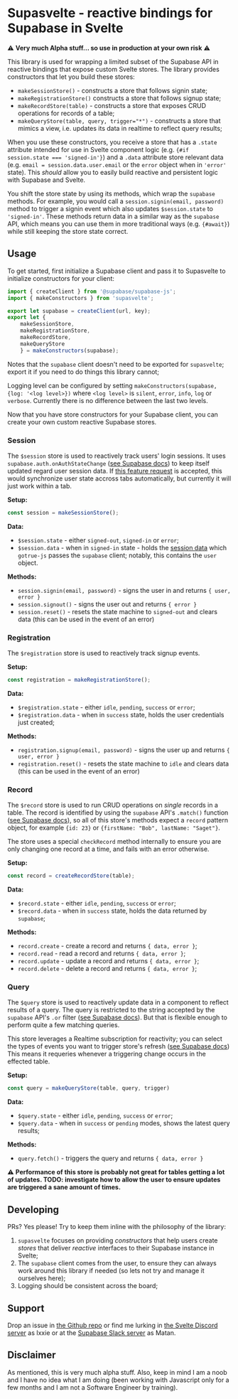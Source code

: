 # Supasvelte - reactive bindings for Supabase in Svelte

⚠ **Very much Alpha stuff... so use in production at your own risk** ⚠️

This library is used for wrapping a limited subset of the Supabase API in reactive bindings that expose custom Svelte stores. The library provides constructors that let you build these stores:

* `makeSessionStore()` - constructs a store that follows signin state;
* `makeRegistrationStore()` constructs a store that follows signup state;
* `makeRecordStore(table)` - constructs a store that exposes CRUD operations for records of a table;
* `makeQueryStore(table, query, trigger="*")` - constructs a store that mimics a view, i.e. updates its data in realtime to reflect query results;

When you use these constructors, you receive a store that has a `.state` attribute intended for use in Svelte component logic (e.g. `{#if session.state === 'signed-in'}`) and a `.data` attribute store relevant data (e.g. `email = session.data.user.email` or the `error` object when in `'error'` state). This *should* allow you to easily build reactive and persistent logic with Supabase and Svelte.

You shift the store state by using its methods, which wrap the `supabase` methods. For example, you would call a `session.signin(email, password)` method to trigger a signin event which also updates `$session.state` to `'signed-in'`. These methods return data in a similar way as the `supabase` API, which means you can use them in more traditional ways (e.g. `{#await}`) while still keeping the store state correct.

## Usage

To get started, first initialize a Supabase client and pass it to Supasvelte to initialize constructors for your client:

```js
import { createClient } from '@supabase/supabase-js';
import { makeConstructors } from 'supasvelte';

export let supabase = createClient(url, key);
export let {
    makeSessionStore,
    makeRegistrationStore,
    makeRecordStore,
    makeQueryStore 
    } = makeConstructors(supabase);
```

Notes that the `supabase` client doesn't need to be exported for `supasvelte`; export it if you need to do things this library cannot;

Logging level can be configured by setting `makeConstructors(supabase, {log: '<log level>})` where `<log level>` is `silent`, `error`, `info`, `log` or `verbose`. Currently there is no difference between the last two levels.

Now that you have store constructors for your Supabase client, you can create your own custom reactive Supabase stores.

### Session

The `$session` store is used to reactively track users' login sessions. It uses `supabase.auth.onAuthStateChange` ([see Supabase docs](https://supabase.io/docs/reference/javascript/auth-onauthstatechange)) to keep itself updated regard user session data. If [this feature request](https://github.com/supabase/gotrue-js/issues/79) is accepted, this would synchronize user state accross tabs automatically, but currently it will just work within a tab.

**Setup:**
```js
const session = makeSessionStore();
```

**Data:**
* `$session.state` - either `signed-out`, `signed-in` or `error`;
* `$session.data` - when in `signed-in` state - holds the [session data](https://supabase.github.io/gotrue-js/interfaces/session.html) which `gotrue-js` passes the `supabase` client; notably, this contains the `user` object.

**Methods:**
 * `session.signin(email, password)` - signs the user in and returns `{ user, error }` 
 * `session.signout()` - signs the user out and returns `{ error }`
 * `session.reset()` - resets the state machine to `signed-out` and clears data (this can be used in the event of an error)

### Registration

The `$registration` store is used to reactively track signup events. 

**Setup:**
```js
const registration = makeRegistrationStore();
```

**Data:**
 * `$registration.state` - either `idle`, `pending`, `success` or `error`;
 * `$registration.data` - when in `success` state, holds the user credentials just created;

**Methods:**
 * `registration.signup(email, password)` - signs the user up and returns `{ user, error }`
 * `registration.reset()` - resets the state machine to `idle` and clears data (this can be used in the event of an error)

### Record

The `$record` store is used to run CRUD operations on *single* records in a table. The record is identified by using the `supabase` API's `.match()` function ([see Supabase docs](https://supabase.io/docs/reference/javascript/match)), so all of this store's methods expect a `record` pattern object, for example `{id: 23}` or `{firstName: "Bob", lastName: "Saget"}`.

The store uses a special `checkRecord` method internally to ensure you are only changing one record at a time, and fails with an error otherwise.

**Setup:**
```js
const record = createRecordStore(table);
```

**Data:**
 * `$record.state` - either `idle`, `pending`, `success` or `error`;
 * `$record.data` - when in `success` state, holds the data returned by `supabase`;

**Methods:**
 * `record.create` - create a record and returns `{ data, error }`;
 * `record.read` - read a record and returns `{ data, error }`;
 * `record.update` - update a record and returns `{ data, error }`;
 * `record.delete` - delete a record and returns `{ data, error }`;

### Query

The `$query` store is used to reactively update data in a component to reflect results of a query. The query is restricted to the string accepted by the `supabase` API's `.or` filter ([see Supabase docs](https://supabase.io/docs/reference/javascript/or)). But that is flexible enough to perform quite a few matching queries.

This store leverages a Realtime subscription for reactivity; you can select the types of events you want to trigger store's refresh ([see Supabase docs](https://supabase.io/docs/reference/javascript/subscribe)) This means it requeries whenever a triggering change occurs in the effected table.

**Setup:**
```js
const query = makeQueryStore(table, query, trigger)
```

**Data:**
 * `$query.state` - either `idle`, `pending`, `success` or `error`;
 * `$query.data` - when in `success` or `pending` modes, shows the latest query results;

**Methods:**
  * `query.fetch()` - triggers the query and returns `{ data, error }`

⚠ **Performance of this store is probably not great for tables getting a lot of updates. TODO: investigate how to allow the user to ensure updates are triggered a sane amount of times.**

## Developing

PRs? Yes please! Try to keep them inline with the philosophy of the library:

 1. `supasvelte` focuses on providing *constructors* that help users create *stores* that deliver *reactive* interfaces to their Supabase instance in Svelte;
 2. The `supabase` client comes from the user, to ensure they can always work around this library if needed (so lets not try and manage it ourselves here);
 3. Logging should be consistent across the board;


## Support

Drop an issue in [the Github repo](https://github.com/coflow-network/supasvelte) or find me lurking in [the Svelte Discord server](https://discord.com/channels/457912077277855764/457912077277855766) as Ixxie or at the [Supabase Slack server](https://app.slack.com/client/TS93YE5NV/C0185CM23RV) as Matan.

## Disclaimer

As mentioned, this is very much alpha stuff. Also, keep in mind I am a noob and I have no idea what I am doing (been working with Javascript only for a few months and I am not a Software Engineer by training).